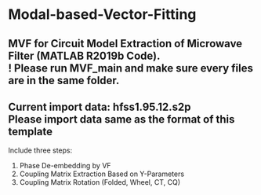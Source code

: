 # Modal-based-Vector-Fitting
MVF for Circuit Model Extraction of Microwave Filter (MATLAB R2019b Code).  
! Please run MVF_main and make sure every files are in the same folder.  
------------------------------------------------------  
Current import data: hfss1.95.12.s2p  
Please import data same as the format of this template  
------------------------------------------------------  
Include three steps: 
1. Phase De-embedding by VF
2. Coupling Matrix Extraction Based on Y-Parameters
3. Coupling Matrix Rotation (Folded, Wheel, CT, CQ)  
